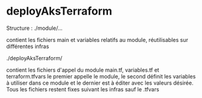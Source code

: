 # deployAksTerraform

Structure :
./module/...

contient les fichiers main et variables relatifs au module, réutilisables sur différentes infras

./deployAksTerraform/

contient les fichiers d'appel du module main.tf, variables.tf et terraform.tfvars
le premier appelle le module, le second définit les variables à utiliser dans ce module et le dernier est à éditer avec les valeurs désirée.
Tous les fichiers restent fixes suivant les infras sauf le .tfvars
